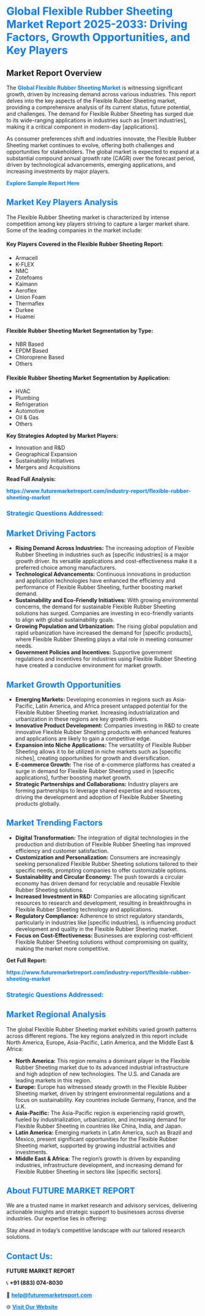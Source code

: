 <h1 style="color: #007BFF;">Global Flexible Rubber Sheeting Market Report 2025-2033: Driving Factors, Growth Opportunities, and Key Players</h1>

<section id="overview">
<h2>Market Report Overview</h2>
<p>The <a href="https://www.futuremarketreport.com/industry-report/flexible-rubber-sheeting-market" style="color: #007BFF; text-decoration: none;"><strong>Global Flexible Rubber Sheeting Market</strong></a> is witnessing significant growth, driven by increasing demand across various industries. This report delves into the key aspects of the Flexible Rubber Sheeting market, providing a comprehensive analysis of its current status, future potential, and challenges. The demand for Flexible Rubber Sheeting has surged due to its wide-ranging applications in industries such as [insert industries], making it a critical component in modern-day [applications].</p>
<p>As consumer preferences shift and industries innovate, the Flexible Rubber Sheeting market continues to evolve, offering both challenges and opportunities for stakeholders. The global market is expected to expand at a substantial compound annual growth rate (CAGR) over the forecast period, driven by technological advancements, emerging applications, and increasing investments by major players.</p>
</section>

<section id="overview">
<p><a href="https://www.futuremarketreport.com/request-sample/reportId=42085" style="color: #007BFF; text-decoration: none;"><strong>Explore Sample Report Here</strong></a></p>
</section>

<section id="key-players">
<h2 style="color: #007BFF;">Market Key Players Analysis</h2>
<p>The Flexible Rubber Sheeting market is characterized by intense competition among key players striving to capture a larger market share. Some of the leading companies in the market include:</p>
<h4>Key Players Covered in the Flexible Rubber Sheeting Report:</h4>
<ul><li>Armacell</li><li>K-FLEX</li><li>NMC</li><li>Zotefoams</li><li>Kaimann</li><li>Aeroflex</li><li>Union Foam</li><li>Thermaflex</li><li>Durkee</li><li>Huamei</li></ul>
<h4>Flexible Rubber Sheeting Market Segmentation by Type:</h4>
<ul><li>NBR Based</li><li>EPDM Based</li><li>Chloroprene Based</li><li>Others</li></ul>

<h4>Flexible Rubber Sheeting Market Segmentation by Application:</h4>
<ul><li>HVAC</li><li>Plumbing</li><li>Refrigeration</li><li>Automotive</li><li>Oil &amp; Gas</li><li>Others</li></ul>
<p><strong>Key Strategies Adopted by Market Players:</strong></p>
<ul>
<li>Innovation and R&D</li>
<li>Geographical Expansion</li>
<li>Sustainability Initiatives</li>
<li>Mergers and Acquisitions</li>
</ul>
</section>

<section>
<p><strong>Read Full Analysis: </strong></p><a href="https://www.futuremarketreport.com/industry-report/flexible-rubber-sheeting-market" style="color: #007BFF; text-decoration: none;"><strong>https://www.futuremarketreport.com/industry-report/flexible-rubber-sheeting-market</strong></a>
<h3 style="color: #007BFF;">Strategic Questions Addressed:</h3>
</section>

<section id="driving-factors">
<h2 style="color: #007BFF;">Market Driving Factors</h2>
<ul>
<li><strong>Rising Demand Across Industries:</strong> The increasing adoption of Flexible Rubber Sheeting in industries such as [specific industries] is a major growth driver. Its versatile applications and cost-effectiveness make it a preferred choice among manufacturers.</li>
<li><strong>Technological Advancements:</strong> Continuous innovations in production and application technologies have enhanced the efficiency and performance of Flexible Rubber Sheeting, further boosting market demand.</li>
<li><strong>Sustainability and Eco-Friendly Initiatives:</strong> With growing environmental concerns, the demand for sustainable Flexible Rubber Sheeting solutions has surged. Companies are investing in eco-friendly variants to align with global sustainability goals.</li>
<li><strong>Growing Population and Urbanization:</strong> The rising global population and rapid urbanization have increased the demand for [specific products], where Flexible Rubber Sheeting plays a vital role in meeting consumer needs.</li>
<li><strong>Government Policies and Incentives:</strong> Supportive government regulations and incentives for industries using Flexible Rubber Sheeting have created a conducive environment for market growth.</li>
</ul>
</section>

<section id="growth-opportunities">
<h2 style="color: #007BFF;">Market Growth Opportunities</h2>
<ul>
<li><strong>Emerging Markets:</strong> Developing economies in regions such as Asia-Pacific, Latin America, and Africa present untapped potential for the Flexible Rubber Sheeting market. Increasing industrialization and urbanization in these regions are key growth drivers.</li>
<li><strong>Innovative Product Development:</strong> Companies investing in R&D to create innovative Flexible Rubber Sheeting products with enhanced features and applications are likely to gain a competitive edge.</li>
<li><strong>Expansion into Niche Applications:</strong> The versatility of Flexible Rubber Sheeting allows it to be utilized in niche markets such as [specific niches], creating opportunities for growth and diversification.</li>
<li><strong>E-commerce Growth:</strong> The rise of e-commerce platforms has created a surge in demand for Flexible Rubber Sheeting used in [specific applications], further boosting market growth.</li>
<li><strong>Strategic Partnerships and Collaborations:</strong> Industry players are forming partnerships to leverage shared expertise and resources, driving the development and adoption of Flexible Rubber Sheeting products globally.</li>
</ul>
</section>

<section id="trending-factors">
<h2 style="color: #007BFF;">Market Trending Factors</h2>
<ul>
<li><strong>Digital Transformation:</strong> The integration of digital technologies in the production and distribution of Flexible Rubber Sheeting has improved efficiency and customer satisfaction.</li>
<li><strong>Customization and Personalization:</strong> Consumers are increasingly seeking personalized Flexible Rubber Sheeting solutions tailored to their specific needs, prompting companies to offer customizable options.</li>
<li><strong>Sustainability and Circular Economy:</strong> The push towards a circular economy has driven demand for recyclable and reusable Flexible Rubber Sheeting solutions.</li>
<li><strong>Increased Investment in R&D:</strong> Companies are allocating significant resources to research and development, resulting in breakthroughs in Flexible Rubber Sheeting technology and applications.</li>
<li><strong>Regulatory Compliance:</strong> Adherence to strict regulatory standards, particularly in industries like [specific industries], is influencing product development and quality in the Flexible Rubber Sheeting market.</li>
<li><strong>Focus on Cost-Effectiveness:</strong> Businesses are exploring cost-efficient Flexible Rubber Sheeting solutions without compromising on quality, making the market more competitive.</li>
</ul>
</section>

<section>
<p><strong>Get Full Report: </strong></p><a href="https://www.futuremarketreport.com/industry-report/flexible-rubber-sheeting-market" style="color: #007BFF; text-decoration: none;"><strong>https://www.futuremarketreport.com/industry-report/flexible-rubber-sheeting-market</strong></a>
<h3 style="color: #007BFF;">Strategic Questions Addressed:</h3>
</section>


<section id="regional-analysis">
<h2 style="color: #007BFF;">Market Regional Analysis</h2>
<p>The global Flexible Rubber Sheeting market exhibits varied growth patterns across different regions. The key regions analyzed in this report include North America, Europe, Asia-Pacific, Latin America, and the Middle East & Africa:</p>
<ul>
<li><strong>North America:</strong> This region remains a dominant player in the Flexible Rubber Sheeting market due to its advanced industrial infrastructure and high adoption of new technologies. The U.S. and Canada are leading markets in this region.</li>
<li><strong>Europe:</strong> Europe has witnessed steady growth in the Flexible Rubber Sheeting market, driven by stringent environmental regulations and a focus on sustainability. Key countries include Germany, France, and the U.K.</li>
<li><strong>Asia-Pacific:</strong> The Asia-Pacific region is experiencing rapid growth, fueled by industrialization, urbanization, and increasing demand for Flexible Rubber Sheeting in countries like China, India, and Japan.</li>
<li><strong>Latin America:</strong> Emerging markets in Latin America, such as Brazil and Mexico, present significant opportunities for the Flexible Rubber Sheeting market, supported by growing industrial activities and investments.</li>
<li><strong>Middle East & Africa:</strong> The region’s growth is driven by expanding industries, infrastructure development, and increasing demand for Flexible Rubber Sheeting in sectors like [specific sectors].</li>
</ul>
</section>

<footer>
<h2 style="color: #007BFF;">About FUTURE MARKET REPORT</h2>
<p>We are a trusted name in market research and advisory services, delivering actionable insights and strategic support to businesses across diverse industries. Our expertise lies in offering:</p>

<p>Stay ahead in today’s competitive landscape with our tailored research solutions.</p>

<h2 style="color: #007BFF;">Contact Us:</h2>
<p><strong>FUTURE MARKET REPORT</strong></p>
<p>📞 <strong>+91 (883) 074-8030</strong></p>
<p>📧 <strong><a href="mailto:help@futuremarketreport.com" style="color: #007BFF;">help@futuremarketreport.com</a></strong></p>
<p>🌐 <strong><a href="https://www.futuremarketreport.com/" style="color: #007BFF;">Visit Our Website</a></strong></p>
</footer>